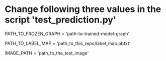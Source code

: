 # Change following three values in the script 'test_prediction.py'

PATH_TO_FROZEN_GRAPH = 'path-to-trained-model-graph'

PATH_TO_LABEL_MAP = 'path_to_this_repo/label_map.pbtxt'

IMAGE_PATH = 'path_to_the_test_image'
